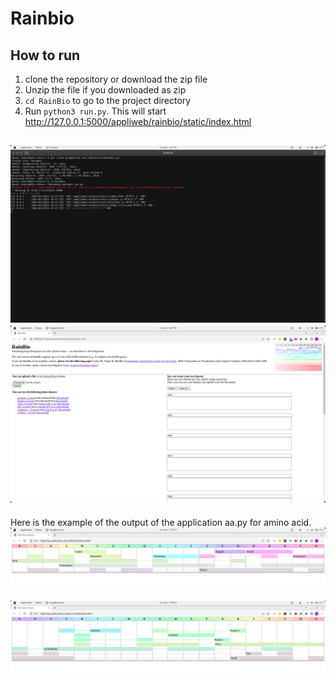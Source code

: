 # Rainbio

## How to run
1. clone the repository or download the zip file
2. Unzip the file if you downloaded as zip
3. `cd RainBio` to go to the project directory
4. Run `python3 run.py`. This will start http://127.0.0.1:5000/appliweb/rainbio/static/index.html

![command](command.png)
![rainbio_server](rain_bio_server.png)
----------------------------------------------
Here is the example of the output of the application
aa.py for amino acid.
![aa.py](aa.png)

![aa_fr.py](aa_fr.png)
